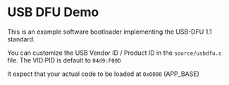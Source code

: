 # USB DFU Demo

This is an example software bootloader implementing the USB-DFU 1.1 standard.

You can customize the USB Vendor ID / Product ID in the `source/usbdfu.c` file. 
The VID:PID is default to `04d9:F00D`

It expect that your actual code to be loaded at `0x0000` (APP_BASE)